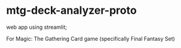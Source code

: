 # mtg-deck-analyzer-proto

web app using streamlit; 


For Magic: The Gathering Card game (specifically Final Fantasy Set)
